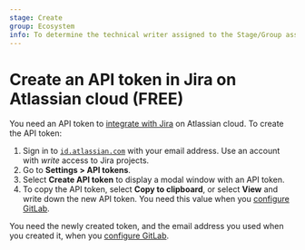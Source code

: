 ```yaml
---
stage: Create
group: Ecosystem
info: To determine the technical writer assigned to the Stage/Group associated with this page, see https://about.gitlab.com/handbook/engineering/ux/technical-writing/#assignments
---
```


# Create an API token in Jira on Atlassian cloud **(FREE)**

You need an API token to [integrate with Jira](index.md)
on Atlassian cloud. To create the API token:

1. Sign in to [`id.atlassian.com`](https://id.atlassian.com/manage-profile/security/api-tokens)
   with your email address. Use an account with *write* access to Jira projects.
1. Go to **Settings > API tokens**.
1. Select **Create API token** to display a modal window with an API token.
1. To copy the API token, select **Copy to clipboard**, or select **View** and write
   down the new API token. You need this value when you
   [configure GitLab](configure.md).

You need the newly created token, and the email
address you used when you created it, when you
[configure GitLab](configure.md).
